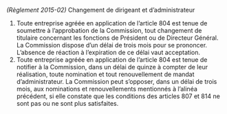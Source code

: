 _(Règlement 2015-02)_ Changement de dirigeant et d’administrateur
1.  Toute entreprise agréée en application de l’article 804 est tenue de soumettre à l’approbation de la Commission, tout changement de titulaire concernant les fonctions de Président ou de Directeur Général.
La Commission dispose d’un délai de trois mois pour se prononcer. L’absence de réaction à l’expiration de ce délai vaut acceptation.
1.  Toute entreprise agréée en application de l’article 804 est tenue de notifier à la Commission, dans un délai de quinze à compter de leur réalisation, toute nomination et tout renouvellement de mandat d’administrateur.
La Commission peut s’opposer, dans un délai de trois mois, aux nominations et renouvellements mentionnés à l’alinéa précédent, si elle constate que les conditions des articles 807 et 814 ne sont pas ou ne sont plus satisfaites.